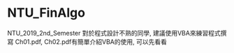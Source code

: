 # NTU_FinAlgo
NTU_2019_2nd_Semester
對於程式設計不熟的同學, 建議使用VBA來練習程式撰寫
Ch01.pdf, Ch02.pdf有簡單介紹VBA的使用, 可以先看看
